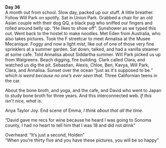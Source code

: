 **Day 36**  
A month out from school. Slow day, packed up our stuff. A little breather. Follow Will Park on spotify. Sat in Union Park. Grabbed a chair for an old Asian couple with their dog QQ, a black pug who sniffed our fingers and rolled around belly up. “He likes to show off”. Sunshower as we typed this out. Went back to the hostel to make noodles. Met Eden from Australia, who also takes pictures. Took the F streetcar to meet Annalisa at the Musee Mecanique. Foggy and now a light mist, like out of one of those very fine sprinklers at a summer garden. Sat down, talked, and had a vanilla steamer at some cafe. Told Annalisa about Siddartha summer. Will Park picked us up from Walgreens. Beach digging, fire building. Clark called Clara, and watched us dig the pit. Sebastian, Alexis, Chloe, Ben, Kavya, Will Park, Clara, and Annalisa. Sunset over the ocean “just as it's supposed to be.” *which is weird because no one’s ever seen that.* Three Californian teens in the car.

About the bone broth, and yoga, and the cafe, and David who went to Japan to study bone broth for three years. And this interconnected web. *If this isn’t nice, what is.* 

Anya Taylor Joy. End scene of Emma, *I think about that all the time.* 

“David gave me recs for wine because he heard I was going to Sonoma county, I had no heart to tell him that I was 18 and did not drink”

Overheard: “It’s just a second, Holden”  
“When you’re thirty five and you have these pictures, you will be so happy”
